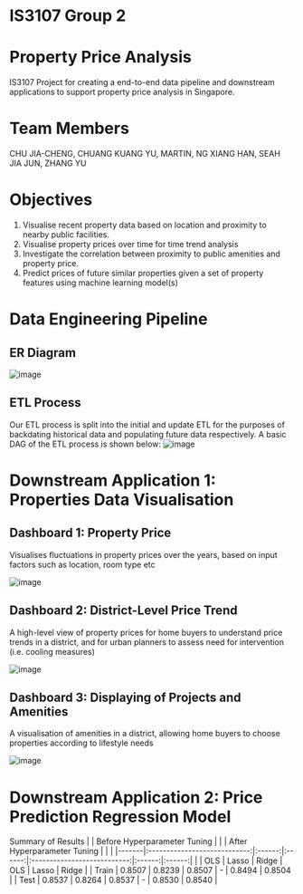 # IS3107 Group 2
# Property Price Analysis
IS3107 Project for creating a end-to-end data pipeline and downstream applications to support property price analysis in Singapore.

# Team Members
CHU JIA-CHENG, CHUANG KUANG YU, MARTIN, NG XIANG HAN, SEAH JIA JUN, ZHANG YU

# Objectives
1. Visualise recent property data based on location and proximity to nearby public facilities.
2. Visualise property prices over time for time trend analysis
3. Investigate the correlation between proximity to public amenities and property price. 
4. Predict prices of future similar properties given a set of property features using machine learning model(s)


# Data Engineering Pipeline
## ER Diagram
![image](https://github.com/magiciansz/is3107-property-price-analysis/assets/77622894/76991676-b05d-481a-97b6-a55bcb986e39)

## ETL Process
Our ETL process is split into the initial and update ETL for the purposes of backdating historical data and populating future data respectively. A basic DAG of the ETL process is shown below:
![image](https://github.com/magiciansz/is3107-property-price-analysis/assets/77622894/9d824e43-b3e2-44cb-854a-a25ab72ac2be)


# Downstream Application 1: Properties Data Visualisation
## Dashboard 1: Property Price
Visualises fluctuations in property prices over the years, based on input factors such as location, room type etc

![image](https://github.com/magiciansz/is3107-property-price-analysis/assets/77622894/6b016a53-c851-46a8-a127-74337b9751c1)

## Dashboard 2: District-Level Price Trend
A high-level view of property prices for home buyers to understand price trends in a district, and for urban planners to assess need for intervention (i.e. cooling measures)

![image](https://github.com/magiciansz/is3107-property-price-analysis/assets/77622894/59856cc8-fec2-414b-9951-e38546f95e78)

## Dashboard 3: Displaying of Projects and Amenities
A visualisation of amenities in a district, allowing home buyers to choose properties according to lifestyle needs

![image](https://github.com/magiciansz/is3107-property-price-analysis/assets/77622894/445e104d-4384-479f-9c0a-f970e78d3e4f)


# Downstream Application 2: Price Prediction Regression Model
Summary of Results
|       | Before Hyperparameter Tuning |        |        | After Hyperparameter Tuning |        |        |
|-------|:----------------------------:|:------:|:------:|:---------------------------:|:------:|:------:|
|       | OLS                          | Lasso  | Ridge  | OLS                         | Lasso  | Ridge  |
| Train | 0.8507                       | 0.8239 | 0.8507 | -                           | 0.8494 | 0.8504 |
|  Test | 0.8537                       | 0.8264 | 0.8537 | -                           | 0.8530 | 0.8540 |

